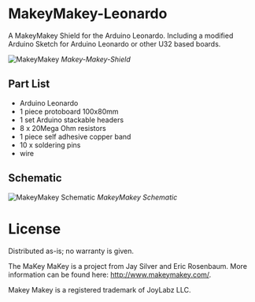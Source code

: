 # MakeyMakey-Leonardo

A MakeyMakey Shield for the Arduino Leonardo. Including a modified Arduino Sketch for Arduino Leonardo or other U32 based boards.

![MakeyMakey](https://github.com/robotfreak/MakeyMakey-Leonardo/blob/master/hardware/Pictures/IMG_4019_20_21_tonemapped.jpg)
*Makey-Makey-Shield*

## Part List

* Arduino Leonardo
* 1 piece protoboard 100x80mm
* 1 set Arduino stackable headers
* 8 x 20Mega Ohm resistors
* 1 piece self adhesive copper band
* 10 x soldering pins
* wire

## Schematic

![MakeyMakey Schematic](https://github.com/robotfreak/MakeyMakey-Leonardo/blob/master/hardware/Fritzing/makeymakey/MaKey-MaKey-Shield_Steckplatine.png)
*MakeyMakey Schematic*

# License

Distributed as-is; no warranty is given.

The MaKey MaKey is a project from Jay Silver and Eric Rosenbaum. More information can be found here: http://www.makeymakey.com/.

Makey Makey is a registered trademark of JoyLabz LLC.
